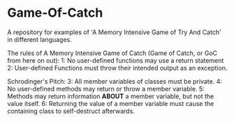 # Game-Of-Catch
A repository for examples of 'A Memory Intensive Game of Try And Catch' in different languages.

The rules of A Memory Intensive Game of Catch (Game of Catch, or GoC from here on out):
1: No user-defined functions may use a return statement
2: User-defined Functions must throw their intended output as an exception.

Schrodinger's Pitch:
3: All member variables of classes must be private.
4: No user-defined methods may return or throw a member variable.
5: Methods may return information **ABOUT** a member variable, but not the value itself.
6: Returning the value of a member variable must cause the containing class to self-destruct afterwards.
